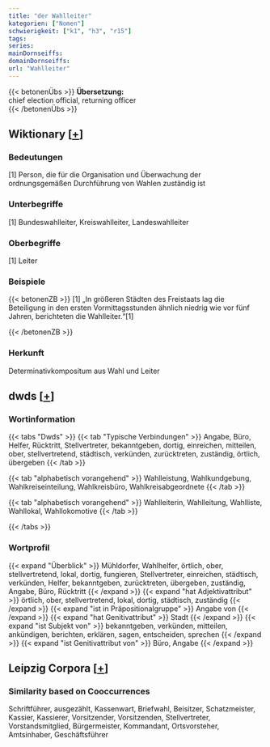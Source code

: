 ```yaml
---
title: "der Wahlleiter"
kategorien: ["Nomen"]
schwierigkeit: ["k1", "h3", "r15"]
tags:
series:
mainDornseiffs:
domainDornseiffs:
url: "Wahlleiter"
---
```


{{< betonenÜbs >}}
**Übersetzung:**  
chief election official, returning officer  
{{< /betonenÜbs >}}

## Wiktionary [[+](https://de.wiktionary.org/wiki/Wahlleiter)]

### Bedeutungen
[1] Person, die für die Organisation und Überwachung der ordnungsgemäßen Durchführung von Wahlen zuständig ist  

### Unterbegriffe
[1] Bundeswahlleiter, Kreiswahlleiter, Landeswahlleiter  

### Oberbegriffe
[1] Leiter  

### Beispiele
{{< betonenZB >}}
[1] „In größeren Städten des Freistaats lag die Beteiligung in den ersten Vormittagsstunden ähnlich niedrig wie vor fünf Jahren, berichteten die Wahlleiter.“[1]  

{{< /betonenZB >}}
### Herkunft
Determinativkompositum aus Wahl und Leiter  



## dwds [[+](https://www.dwds.de/wb/Wahlleiter)]

### Wortinformation
{{< tabs "Dwds" >}}
{{< tab "Typische Verbindungen" >}}
Angabe, Büro, Helfer, Rücktritt, Stellvertreter, bekanntgeben, dortig, einreichen, mitteilen, ober, stellvertretend, städtisch, verkünden, zurücktreten, zuständig, örtlich, übergeben
{{< /tab >}}

{{< tab "alphabetisch vorangehend" >}}
Wahlleistung, Wahlkundgebung, Wahlkreiseinteilung, Wahlkreisbüro, Wahlkreisabgeordnete
{{< /tab >}}

{{< tab "alphabetisch vorangehend" >}}
Wahlleiterin, Wahlleitung, Wahlliste, Wahllokal, Wahllokomotive
{{< /tab >}}

{{< /tabs >}}

### Wortprofil
{{< expand "Überblick" >}} Mühldorfer, Wahlhelfer, örtlich, ober, stellvertretend, lokal, dortig, fungieren, Stellvertreter, einreichen, städtisch, verkünden, Helfer, bekanntgeben, zurücktreten, übergeben, zuständig, Angabe, Büro, Rücktritt {{< /expand >}}
{{< expand "hat Adjektivattribut" >}} örtlich, ober, stellvertretend, lokal, dortig, städtisch, zuständig {{< /expand >}}
{{< expand "ist in Präpositionalgruppe" >}} Angabe von {{< /expand >}}
{{< expand "hat Genitivattribut" >}} Stadt {{< /expand >}}
{{< expand "ist Subjekt von" >}} bekanntgeben, verkünden, mitteilen, ankündigen, berichten, erklären, sagen, entscheiden, sprechen {{< /expand >}}
{{< expand "ist Genitivattribut von" >}} Büro, Angabe {{< /expand >}}

## Leipzig Corpora [[+](https://corpora.uni-leipzig.de/en/res?word=Wahlleiter&corpusId=deu_newscrawl-public_2018)]


### Similarity based on Cooccurrences
Schriftführer, ausgezählt, Kassenwart, Briefwahl, Beisitzer, Schatzmeister, Kassier, Kassierer, Vorsitzender, Vorsitzenden, Stellvertreter, Vorstandsmitglied, Bürgermeister, Kommandant, Ortsvorsteher, Amtsinhaber, Geschäftsführer


